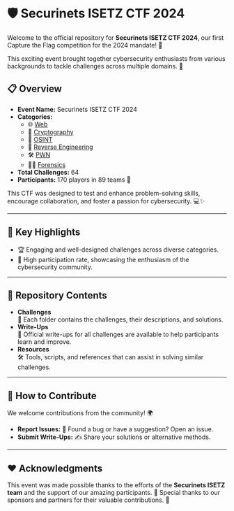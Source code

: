 # 🛡️ Securinets ISETZ CTF 2024

Welcome to the official repository for **Securinets ISETZ CTF 2024**, our first Capture the Flag competition for the 2024 mandate! 🎉

This exciting event brought together cybersecurity enthusiasts from various backgrounds to tackle challenges across multiple domains. 🚀

## 📋 Overview
- **Event Name:** Securinets ISETZ CTF 2024  
- **Categories:**  
  - 🌐 [Web](./web)  
  - 🔐 [Cryptography](./cryptography)
  - 🔎 [OSINT](osint)
  - 🧩 [Reverse Engineering](./reverse)
  - 🛠️ [PWN](./pwn)
  - 🕵️‍♂️ [Forensics](./forensics)
- **Total Challenges:** 64  
- **Participants:** 170 players in 89 teams 👥  

This CTF was designed to test and enhance problem-solving skills, encourage collaboration, and foster a passion for cybersecurity. 💻✨

---

## 🌟 Key Highlights
- 🏆 Engaging and well-designed challenges across diverse categories.  
- 🤝 High participation rate, showcasing the enthusiasm of the cybersecurity community.

---

## 📂 Repository Contents
- **Challenges**  
  📁 Each folder contains the challenges, their descriptions, and solutions.  
- **Write-Ups**  
  📝 Official write-ups for all challenges are available to help participants learn and improve.  
- **Resources**  
  🛠️ Tools, scripts, and references that can assist in solving similar challenges.

---

## 🤝 How to Contribute
We welcome contributions from the community! 🌍  
- **Report Issues:** 🐛 Found a bug or have a suggestion? Open an issue.  
- **Submit Write-Ups:** ✍️ Share your solutions or alternative methods.  

---

## ❤️ Acknowledgments
This event was made possible thanks to the efforts of the **Securinets ISETZ team** and the support of our amazing participants. 🙏 Special thanks to our sponsors and partners for their valuable contributions. 💪
